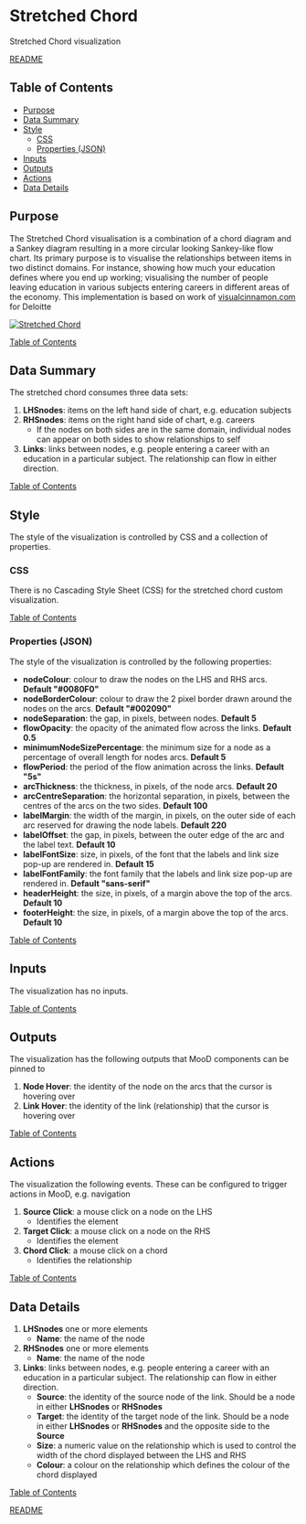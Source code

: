 # Stretched Chord

Stretched Chord visualization

[README](../../README.md)

## Table of Contents

* [Purpose](#purpose)
* [Data Summary](#data-summary)
* [Style](#style)
  * [CSS](#css)
  * [Properties (JSON)](#properties-json)
* [Inputs](#inputs)
* [Outputs](#outputs)
* [Actions](#actions)
* [Data Details](#data-details)

## Purpose

The Stretched Chord visualisation is a combination of a chord diagram and a Sankey diagram resulting in a more circular looking Sankey-like flow chart. Its primary purpose is to visualise the relationships between items in two distinct domains. For instance, showing how much your education defines where you end up working; visualising the number of people leaving education in various subjects entering careers in different areas of the economy. This implementation is based on work of [visualcinnamon.com](https://www.visualcinnamon.com/2015/08/stretched-chord) for Deloitte

[![Stretched Chord](images/stretched-chord.png "Stretched Chord")](https://www.visualcinnamon.com/2015/08/stretched-chord)

[Table of Contents](#table-of-contents)

## Data Summary

The stretched chord consumes three data sets:

1. __LHSnodes__: items on the left hand side of chart, e.g. education subjects
1. __RHSnodes__: items on the right hand side of chart, e.g. careers
    * If the nodes on both sides are in the same domain, individual nodes can appear on both sides to show relationships to self
1. __Links__: links between nodes, e.g. people entering a career with an education in a particular subject. The relationship can flow in either direction.

[Table of Contents](#table-of-contents)

## Style

The style of the visualization is controlled by CSS and a collection of properties.

### CSS

There is no Cascading Style Sheet (CSS) for the stretched chord custom visualization.

[Table of Contents](#table-of-contents)

### Properties (JSON)

The style of the visualization is controlled by the following properties:

* __nodeColour__: colour to draw the nodes on the LHS and RHS arcs. __Default "#0080F0"__
* __nodeBorderColour__: colour to draw the 2 pixel border drawn around the nodes on the arcs. __Default "#002090"__
* __nodeSeparation__: the gap, in pixels, between nodes. __Default 5__
* __flowOpacity__: the opacity of the animated flow across the links. __Default 0.5__
* __minimumNodeSizePercentage__: the minimum size for a node as a percentage of overall length for nodes arcs. __Default 5__
* __flowPeriod__: the period of the flow animation across the links. __Default "5s"__
* __arcThickness__: the thickness, in pixels, of the node arcs. __Default 20__
* __arcCentreSeparation__: the horizontal separation, in pixels, between the centres of the arcs on the two sides. __Default 100__
* __labelMargin__: the width of the margin, in pixels, on the outer side of each arc reserved for drawing the node labels. __Default 220__
* __labelOffset__: the gap, in pixels, between the outer edge of the arc and the label text. __Default 10__
* __labelFontSize__: size, in pixels, of the font that the labels and link size pop-up are rendered in. __Default 15__
* __labelFontFamily__: the font family that the labels and link size pop-up are rendered in. __Default "sans-serif"__
* __headerHeight__: the size, in pixels, of a margin above the top of the arcs. __Default 10__
* __footerHeight__: the size, in pixels, of a margin above the top of the arcs. __Default 10__

[Table of Contents](#table-of-contents)

## Inputs

The visualization has no inputs.

[Table of Contents](#table-of-contents)

## Outputs

The visualization has the following outputs that MooD components can be pinned to

1. __Node Hover__: the identity of the node on the arcs that the cursor is hovering over
2. __Link Hover__: the identity of the link (relationship) that the cursor is hovering over

[Table of Contents](#table-of-contents)

## Actions

The visualization  the following events. These can be configured to trigger actions in MooD, e.g. navigation

1. __Source Click__: a mouse click on a node on the LHS
    * Identifies the element
2. __Target Click__: a mouse click on a node on the RHS
    * Identifies the element
3. __Chord Click__: a mouse click on a chord
    * Identifies the relationship

[Table of Contents](#table-of-contents)

## Data Details

1. __LHSnodes__ one or more elements
    * __Name__: the name of the node
1. __RHSnodes__ one or more elements
    * __Name__: the name of the node
1. __Links__: links between nodes, e.g. people entering a career with an education in a particular subject. The relationship can flow in either direction.
    * __Source__: the identity of the source node of the link. Should be a node in either __LHSnodes__ or __RHSnodes__
    * __Target__: the identity of the target node of the link. Should be a node in either __LHSnodes__ or __RHSnodes__ and the opposite side to the __Source__
    * __Size__: a numeric value on the relationship which is used to control the width of the chord displayed between the LHS and RHS
    * __Colour__:  a colour on the relationship which defines the colour of the chord displayed

[Table of Contents](#table-of-contents)

[README](../../README.md)
